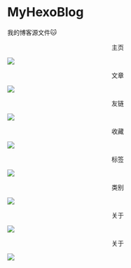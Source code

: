 # MyHexoBlog
我的博客源文件🐱

<center>主页</center>

![](https://pictures-1257961856.cos.ap-shanghai.myqcloud.com/images/blog_images/README/0.png)

<center>文章</center>

![](https://pictures-1257961856.cos.ap-shanghai.myqcloud.com/images/blog_images/README/%201.png)

<center>友链</center>

![](https://pictures-1257961856.cos.ap-shanghai.myqcloud.com/images/blog_images/README/%202.png)

<center>收藏</center>

![](https://pictures-1257961856.cos.ap-shanghai.myqcloud.com/images/blog_images/README/%203.png)

<center>标签</center>

![](https://pictures-1257961856.cos.ap-shanghai.myqcloud.com/images/blog_images/README/%204.png)

<center>类别</center>

![](https://pictures-1257961856.cos.ap-shanghai.myqcloud.com/images/blog_images/README/%205.png)

<center>关于</center>

![](https://pictures-1257961856.cos.ap-shanghai.myqcloud.com/images/blog_images/README/%206.png)

<center>关于</center>

![](https://pictures-1257961856.cos.ap-shanghai.myqcloud.com/images/blog_images/README/%207.png)